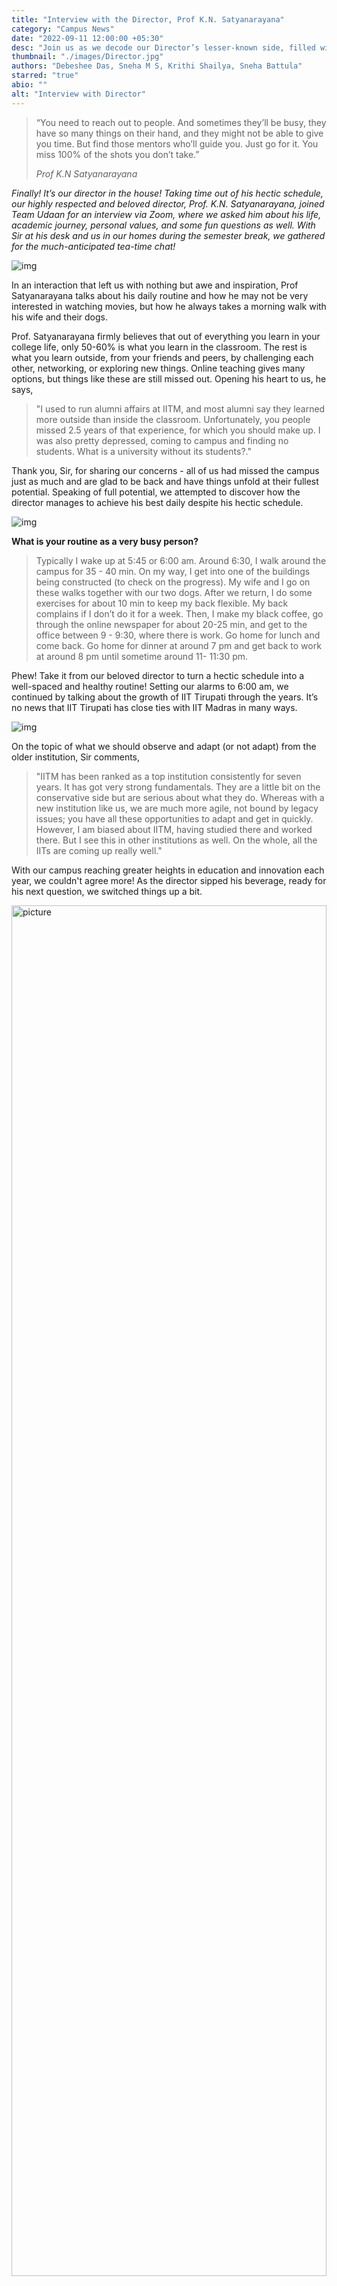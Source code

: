 ```yaml
---
title: "Interview with the Director, Prof K.N. Satyanarayana"
category: "Campus News"
date: "2022-09-11 12:00:00 +05:30"
desc: "Join us as we decode our Director’s lesser-known side, filled with interesting angles on what it took to get to his position, his favourite weather, academia versus industry, and more!"
thumbnail: "./images/Director.jpg"
authors: "Debeshee Das, Sneha M S, Krithi Shailya, Sneha Battula"
starred: "true"
abio: ""
alt: "Interview with Director"
---
```


>“You need to reach out to people. And sometimes they’ll be busy, they have so many things on their hand, and they might not be able to give you time. But find those mentors who’ll guide you. Just go for it. You miss 100% of the shots you don’t take.”
>
>*Prof K.N Satyanarayana*

*Finally! It’s our director in the house! Taking time out of his hectic schedule, our highly respected and beloved director, Prof. K.N. Satyanarayana, joined Team Udaan for an interview via Zoom, where we asked him about his life, academic journey, personal values, and some fun questions as well. With Sir at his desk and us in our homes during the semester break, we gathered for the much-anticipated tea-time chat!*

![img](./images/within_articles/DirectorScreenshot.png)

In an interaction that left us with nothing but awe and inspiration, Prof Satyanarayana talks about his daily routine and how he may not be very interested in watching movies, but how he always takes a morning walk with his wife and their dogs.

Prof. Satyanarayana firmly believes that out of everything you learn in your college life, only 50-60% is what you learn in the classroom. The rest is what you learn outside, from your friends and peers, by challenging each other, networking, or exploring new things. Online teaching gives many options, but things like these are still missed out. Opening his heart to us, he says,
>"I used to run alumni affairs at IITM, and most alumni say they learned more outside than inside the classroom. Unfortunately, you people missed 2.5 years of that experience, for which you should make up. I was also pretty depressed, coming to campus and finding no students. What is a university without its students?."

Thank you, Sir, for sharing our concerns - all of us had missed the campus just as much and are glad to be back and have things unfold at their fullest potential. Speaking of full potential, we attempted to discover how the director manages to achieve his best daily despite his hectic schedule.

![img](./images/within_articles/director1.jpg)

**What is your routine as a very busy person?**

>Typically I wake up at 5:45 or 6:00 am. Around 6:30, I walk around the campus for 35 - 40 min. On my way, I get into one of the buildings being constructed (to check on the progress). My wife and I go on these walks together with our two dogs. After we return, I do some exercises for about 10 min to keep my back flexible. My back complains if I don’t do it for a week. Then, I make my black coffee, go through the online newspaper for about 20-25 min, and get to the office between 9 - 9:30, where there is work. Go home for lunch and come back. Go home for dinner at around 7 pm and get back to work at around 8 pm until sometime around 11- 11:30 pm.

Phew! Take it from our beloved director to turn a hectic schedule into a well-spaced and healthy routine! Setting our alarms to 6:00 am, we continued by talking about the growth of IIT Tirupati through the years. It’s no news that IIT Tirupati has close ties with IIT Madras in many ways.

![img](./images/within_articles/director3.jpg)


On the topic of what we should observe and adapt (or not adapt) from the older institution, Sir comments,
>"IITM has been ranked as a top institution consistently for seven years. It has got very strong fundamentals. They are a little bit on the conservative side but are serious about what they do. Whereas with a new institution like us, we are much more agile, not bound by legacy issues; you have all these opportunities to adapt and get in quickly. However, I am biased about IITM, having studied there and worked there. But I see this in other institutions as well. On the whole, all the IITs are coming up really well."

With our campus reaching greater heights in education and innovation each year, we couldn't agree more! As the director sipped his beverage, ready for his next question, we switched things up a bit.

<img src="(./images/within_articles/director2.jpg" alt="picture" width="100%" height="75%">


**What kind of weather makes you feel like your best self?**

>The weather in Tirupati in December, January, and February, when the temperature goes down to  around 17-18 degrees, that kind of weather. That’s when I feel really nice. Of course, being on this campus with mountains as the backdrop when it rains - it’s a beautiful atmosphere with clouds hovering over the mountains. I like the moderate weather. I do like to experience the cool weather once in a while. But being brought up in Chennai, sweating a lot, where there is high humidity, I prefer a moderate climate.

Wouldn't we all love a little bit of a pour in the scorching summer seasons too?

We then talked about some of Sir’s noble work with PARFI, the [Pan IIT Reach for India Foundation](https://paniitalumnifoundation.org/), of which Sir is a board member. The organisation comprises IIT alums who dropped out of their corporate sector jobs, looking to serve society. They train almost 8000-10000 people every year, make them job-ready, and ensure placements. Out of the 30 gurukuls, around 17-18 are construction-related, and the others focus on nursing,  warehousing, etc.. He says,
>"One of the biggest challenges in our country is the lack of trained manpower. Most of our labourers are migrants from states like Jharkhand, Chhattisgarh, West Bengal and Orissa. The challenge is, how do we train them?."

![img](./images/within_articles/main2.jpg)


With Sir’s impactful initiatives changing many lives, we couldn’t help but wonder about what changed his life and impacted him the most.

**What is one defining moment in your life that taught you a lot?**

>There’s no specific defining moment. You sort of grow into the person you are today based on the situations you face and what you experience. For example, I lost my father when I was in 10th class. But I was in a very good environment, having been brought up on campus and everything. I had a lot of supportive family and friends and all that helped.
>
>And going for my masters in the US. As I mentioned earlier, I was an average student at IIT Madras. Once I saw how the professors were passionate about what they were doing and how they worked, I got serious. I never thought I would become an academic when I was doing my undergraduate.
>
>*I’m not a believer in the thought that someone can make up their mind as to what they’ll do for the rest of their life. Only when you experience something you’ll become aware of what is there.*
>
>One thing that I always did was do things differently than what others did. I did a master’s in **Construction Engineering Management**. I think I was the first student from IIT Madras to go into this area. Civil students usually preferred structures or transportation. This gave me a chance to return to India and establish a strong leadership program at IITM. If I had also chosen structures like many others, I wouldn’t have been able to compete with them, and the situation would have been different today.

With new career opportunities in the industry by the day and the rising urge to blindly close your eyes and go down the path of many others, we were highly inspired by the director’s motivation to stand out. Reflecting further on his life, we took a trip down memory lane to his student days.

**How would you describe yourself as a student? The stereotypical first bencher? Last bencher?**

>I was somewhere in between. As a student, I was always in the middle of the class regarding academic performance. I was quite regular to my classes, not bunking them. I was also the class representative.

**What is the last movie that you watched that left a lasting impact on you?**

>That’s a tough one because I very rarely watch movies. My wife loves movies. That’s one of the problems she has with me: I’m not an enthusiastic movie-goer, and she has to find someone else to go with instead. *(laughs)*
>
>It’s been quite some time since I last sat down and seriously watched a movie. That, too, one that left a lasting impression!  Okay, one that might be it is Mughal-E-Azam, which I saw at IITM when the colourised version came out, in maybe 2009. That was the first time I saw Mughal-E-Azam, but it was made so well for a movie that was made sometime in the 50s. And the songs from that, I just loved them!

Bracing ourselves for some performance feedback, we asked the director what he liked most about the students of IIT Tirupati. Satyanarayana Sir shared some of his pride,
>"On the whole, of course, there are some exceptions, they are very mature, understanding, and bright. As we are a new institute starting from scratch, and the students have been very understanding of the challenges we have as a growing institute."

He goes on to say with a laugh that despite it being vital for us to be focused and purposeful if a few students weren’t off the typical path, then where would the fun be found?

Constructive criticism was also offered, which some of us could learn from. Sir believes that students of all IITs should be more passionate about their chosen fields. As students who have nailed school, coaching and college standards of education, he believes that we are very capable of doing well in the subjects we take if we delve into them with more interest and a hunger to learn. Mentioning that most students focus on placements with the primary intention of securing a glittery package, he emphasises the need to make a career out of what we do rather than simply make a rich number out of it. He feels that if the students were passionate, the faculty would naturally get more excited about teaching and not have to motivate themselves.



> *“If you’re passionate about what you’re doing, it is not a big burden. You will enjoy what you’re doing.”*

He also wishes that we students would make more use of the opportunities provided to us-
>"While we have brought in some top-notch people to give talks in our Institute, the students have not shown interest in attending them and interacting with them."

**How does one know if they are better off in academia or industry? Is it ever too late to decide?**
>It is an evolving thing. When I was doing my B-Tech, I thought there was no way I would be an academic. Even during my master's, I still didn’t consider academia as a possible career option for me. During my master’s thesis work, I started developing an interest in research.  I decided to do a PhD and then take a call. Whether I have an aptitude or an interest in teaching? Luckily, the US universities let senior PhD students take a full course. I was given an opportunity to teach a course. After that, I decided that to purse an academic career. So, it’s something that evolves. I am not saying you should not have goals. But you should be open to experiences that open up other options.
>
>There is a possibility that we might not get to experience a few things and miss out on some of them. The generation I came from was where the families were not that well off, the opportunities were not as many, and getting a job was very important. Today’s kids have many more options. Their decision need not just be based on, “Am I able to put the roti on the table or not?” This was the primary motivation for a generation before mine. I was in the transition generation. You people have many more options and cushions to support you if you fail.

>The freedom you get as an academician, you don’t get in any industry. The industry is all about the company's objectives; you need to be aligned with that - you can’t do what you want. This was one of the reasons why I got into academics. Everyone has a different personality. I have visited nearly 30 countries during this period, and all these opportunities are fulfilling*.

**Do you have any tips or tricks on how students can learn to network with professionals, other students, and professors?**

>*You need to simply reach out to people. And sometimes they’ll be busy, they have so many things on their plate, and they might not be able to give you some time. But find those mentors who’ll guide you. Just go for it.*

>Recently, I was involved in structuring an event, organized by Pan IIT India and Joy Thomas Foundation, on ‘Women in STEM’. Many speakers talked about mentors- identifying a mentor and getting their help. And that requires you to reach out to people. Two speakers in that panel said,
>
>*“If you don’t ask, the answer is a no. If you ask, the answer is yes or a no.”*
>
>I am quite in touch with all my friends. I used to be involved in running the Alumni association of my school, KV IITM, at campus and raised about ₹30 lac for upgrading the school infrastructure, starting initiatives for teachers, and all such things. I am quite networked that way with my friends, school friends, IIT friends, and post-graduate Clemson friends. As I told you, we went through some difficult times. And people were so helpful because we maintained the relationship. My idea of a good time is actually being in touch with these people and catching up with them and such. My relationships with my relatives are also well-maintained with regular contact.


To all the people binging on your next show, take a break and make some friends. Here’s a friendly reminder to check on your friends and family and help them through their tough times! Speaking of tough times, managing a developing institute is no easy task and takes quite a toll! With establishing initiatives, setting up foundations, and so much more, we wondered how the Director manages his mental health and daily life.

**How do you take care of your mental health? Any tips for the rest of the IITT family that you’d like to share?**

>The most important thing is when I go to bed at night, it takes me one minute to fall asleep. I just lie down on my bed, and then I’m gone.
>
>*Don’t carry your baggage to your bed*.
>
>I don’t sleep for too many hours; I sleep for about 5.5 - 6 hours, but deep sleep. Once I’m asleep, I automatically wake up at 5:30 - 6:00 am.
>
>Basically, the thing is to align your goals with the goals of the institution and the setup. If you’re very much focused on yourself, and if you think you’re competing with others, you need to do this, that, etc., then you’re going through a lot of stress. My way of looking at things, even as an assistant professor, has always been - Is this in the interest of the institute? Is this in the interest of my group? Then, is it my interest? That was the priority order. Once you do that, you’re not too stressed. But if you’re in a rat race, you’re obviously under too much stress.
>
>And do not carry any grudge. If you’re in a disagreement with someone - maybe a professional disagreement - leave it at that, and then you keep moving. Don’t carry it forward by thinking, “That time this guy said that, so this time I’ll say this.”

>Many people ask me, “Oh, you’ve got this directorship. Do you like it? How are you the same?” Having taken up the position, I think it’s better that you enjoy the role. But if you say it’s such a burden or all these kids are such pain or the employees are creating such a headache for you, then they are going to.
>
>The most important thing is to take things as they come along, and as long as you look at an issue and say it’s aligning with the interests of the institute, or at some stage, even the nation, things become easy. You won’t be carrying baggage. Sometimes you may disagree but say it nicely.
>
>*As one of my senior colleagues used to say, “You call a spade a spade. You don’t have to call it a bloody spade.”*

As pointed out rightly by our Director, letting go of the things that don’t align with your interests is a choice we could make. We can also agree that we have all been in situations as he described where we’d have loved to lash out and make things worse for the momentary satisfaction of relieving some stress. Perhaps we may take a leaf out of his book and experience the benefits of balancing our emotional urges.

Approaching the end of an eventful evening, we decided to finish off with a classic Udaan Touch to the interview. Inspired by our article on a hypothetical [Second chance](https://udaaniitt.in/editions/2022_Jan/Secondchance/) at life for the final years, we asked our Director how his life would have been if not for his current line of choices.

**If not engineering, what would you have done?**

>When I was doing B-Tech, I thought I would get into management, go to an IIM and get into a management job or something along those lines. Then I went for my master's. That was not by choice, though. You know, in IITM in those days, 70% of the students would go abroad. Everyone was applying for a master’s, and I also applied with the crowd. You could call it herd mentality. Suddenly I got an assistantship. So I thought, “I am getting an assistantship - I should go for a master’s.” In fact, at that time, I had this job at Bharat Petroleum, which I had joined for two days. On the second day, I went to work and got my assistantship letter. Among my friends, four of us had joined the company, and three of them continued there. In fact, one of them came to see me two weeks back. By the way, all of them are retiring; we are all in our sixties.
>
>One thing that was clear to me in my mind when I went was: everyone who went abroad those days (as I said, 70% went abroad those days, now it’s down to 10%), the majority of them would say they would work for a few years, get some experience, make some money, and come back. But I was very clear and fixated about coming back. I flew back one week after defending my thesis, not getting into that trap. I had observed this quite a bit while I was doing my master's and PhD that people would say they would work for only a few years, but it is very difficult to get out of that trap; 90% of them don’t come back. I didn’t make money, but I was clear on returning, and I knew IITM and IITD were looking for faculty in my particular area. And I haven’t repented taking that decision for even a second.

Having spent the best time listening to stories and experiences of wide ranges and laughing over answers and details that none of us could have expected, it was time to wrap up our session, but not without the professor highlighting the people he admires most (perhaps a sort of vote of thanks to them), dedicated to many:

>“There’s not just one person. In terms of being role models, some of the previous directors of IITM who have been my mentors, [*Prof. M S Ananth*](https://en.wikipedia.org/wiki/M._S._Ananth), [*Prof. Bhaskar Ramamurthy*](https://en.wikipedia.org/wiki/Bhaskar_Ramamurthi), former director of IITD, Prof. V S Raju, all these people and a lot of industry leaders. I had an opportunity to work with some of the top industry leaders like [*Dr A Ramakrishna*](https://en.wikipedia.org/wiki/Anumolu_Ramakrishna), Deputy Managing Director of Larsen & Toubro Construction, who is an amazing gentleman and one of the most positive people I’ve come across, always smiling and coming up with a win-win solution for any problem. A lot of my other friends, like [*Santhanam*](https://acr.iitm.ac.in/latestdaas/mr-b-santhanam/), who was the Chief Guest for our last convocation, from Saint Gobain. I used to be Advisor of Alumni Affairs at IIT Madras, so I got to know many of these guys quite well, like [*Kris Gopalakrishnan*](https://en.wikipedia.org/wiki/Kris_Gopalakrishnan), the co-founder of Infosys. I really admire the way they handle things: they are very committed to doing what they do, very focused, and are people of high integrity.”

It’s time we, in turn, highlight the people we look up to the most. We humbly admire our Director for his tireless efforts with the utmost respect for him. Professor K.N Satyanarayana is a name that is inspiring to many. His immense experience and invaluable knowledge make him an unmistakable example of hard work, determination, and consistent effort. As students, we see an amazing yet approachable director who has our best interests aligned with the institute's goals. We thank the Director for taking his time out for the interview and sharing his thoughts with us.
